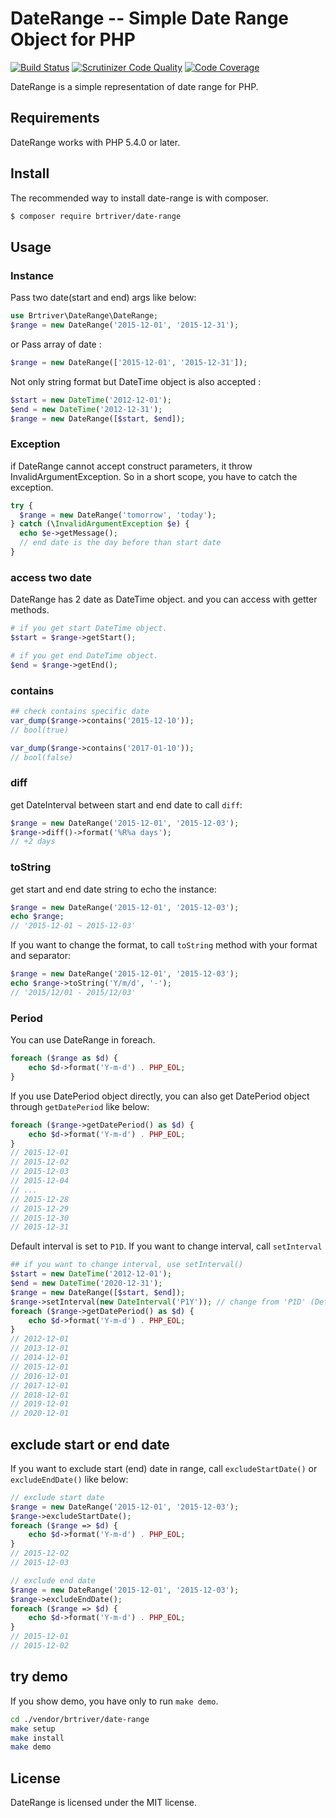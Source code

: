 DateRange -- Simple Date Range Object for PHP
==============================================

[![Build Status](https://travis-ci.org/brtriver/date-range.svg)](https://travis-ci.org/brtriver/date-range)
[![Scrutinizer Code Quality](https://scrutinizer-ci.com/g/brtriver/date-range/badges/quality-score.png?b=master&t=20151230)](https://scrutinizer-ci.com/g/brtriver/date-range/?branch=master)
[![Code Coverage](https://scrutinizer-ci.com/g/brtriver/date-range/badges/coverage.png?b=master&t=20151230)](https://scrutinizer-ci.com/g/brtriver/date-range/?branch=master)

DateRange is a simple representation of date range for PHP.

Requirements
------------

DateRange works with PHP 5.4.0 or later.

Install
--------

The recommended way to install date-range is with composer.

```bash
$ composer require brtriver/date-range
```

Usage
------

### Instance

Pass two date(start and end) args like below:

```php
use Brtriver\DateRange\DateRange;
$range = new DateRange('2015-12-01', '2015-12-31');
```
or Pass array of date :

```php
$range = new DateRange(['2015-12-01', '2015-12-31']);
```

Not only string format but DateTime object is also accepted :

```php
$start = new DateTime('2012-12-01');
$end = new DateTime('2012-12-31');
$range = new DateRange([$start, $end]);
```

### Exception

if DateRange cannot accept construct parameters, it throw InvalidArgumentException.
So in a short scope, you have to catch the exception.

```php
try {
  $range = new DateRange('tomorrow', 'today');
} catch (\InvalidArgumentException $e) {
  echo $e->getMessage();
  // end date is the day before than start date
}


```

### access two date

DateRange has 2 date as DateTime object. and you can access with getter methods.

```php
# if you get start DateTime object.
$start = $range->getStart();

# if you get end DateTime object.
$end = $range->getEnd();
```

### contains

```php
## check contains specific date
var_dump($range->contains('2015-12-10'));
// bool(true)

var_dump($range->contains('2017-01-10'));
// bool(false)

```

### diff

get DateInterval between start and end date to call `diff`:

```php
$range = new DateRange('2015-12-01', '2015-12-03');
$range->diff()->format('%R%a days');
// +2 days
```

### toString

get start and end date string to echo the instance:

```php
$range = new DateRange('2015-12-01', '2015-12-03');
echo $range;
// '2015-12-01 ~ 2015-12-03'
```

If you want to change the format, to call `toString` method with your format and separator:

```php
$range = new DateRange('2015-12-01', '2015-12-03');
echo $range->toString('Y/m/d', '-');
// '2015/12/01 - 2015/12/03'
```

### Period
You can use DateRange in foreach.

```php
foreach ($range as $d) {
    echo $d->format('Y-m-d') . PHP_EOL;
}
```

If you use DatePeriod object directly, you can also get DatePeriod object through `getDatePeriod` like below:

```php
foreach ($range->getDatePeriod() as $d) {
    echo $d->format('Y-m-d') . PHP_EOL;
}
// 2015-12-01
// 2015-12-02
// 2015-12-03
// 2015-12-04
// ...
// 2015-12-28
// 2015-12-29
// 2015-12-30
// 2015-12-31
```

Default interval is set to `P1D`.
If you want to change interval, call `setInterval`

```php
## if you want to change interval, use setInterval()
$start = new DateTime('2012-12-01');
$end = new DateTime('2020-12-31');
$range = new DateRange([$start, $end]);
$range->setInterval(new DateInterval('P1Y')); // change from 'P1D' (Default)
foreach ($range->getDatePeriod() as $d) {
    echo $d->format('Y-m-d') . PHP_EOL;
}
// 2012-12-01
// 2013-12-01
// 2014-12-01
// 2015-12-01
// 2016-12-01
// 2017-12-01
// 2018-12-01
// 2019-12-01
// 2020-12-01
```

## exclude start or end date

If you want to exclude start (end) date in range, call `excludeStartDate()` or `excludeEndDate()` like below:

```php
// exclude start date
$range = new DateRange('2015-12-01', '2015-12-03');
$range->excludeStartDate();
foreach ($range => $d) {
    echo $d->format('Y-m-d') . PHP_EOL;
}
// 2015-12-02
// 2015-12-03

// exclude end date
$range = new DateRange('2015-12-01', '2015-12-03');
$range->excludeEndDate();
foreach ($range => $d) {
    echo $d->format('Y-m-d') . PHP_EOL;
}
// 2015-12-01
// 2015-12-02

```

## try demo

If you show demo, you have only to run `make demo`.

```bash
cd ./vendor/brtriver/date-range
make setup
make install
make demo
```

License
-------

DateRange is licensed under the MIT license.


